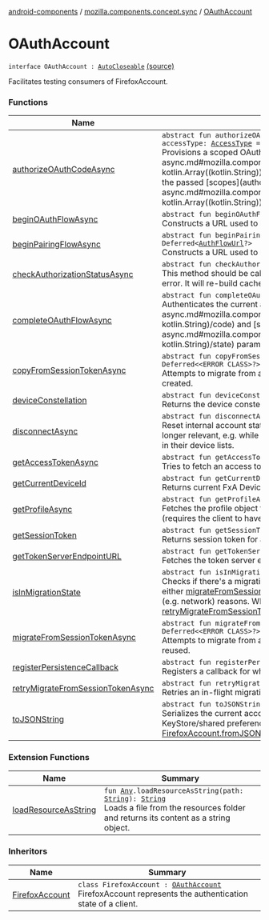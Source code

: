 [android-components](../../index.md) / [mozilla.components.concept.sync](../index.md) / [OAuthAccount](./index.md)

# OAuthAccount

`interface OAuthAccount : `[`AutoCloseable`](https://developer.android.com/reference/java/lang/AutoCloseable.html) [(source)](https://github.com/mozilla-mobile/android-components/blob/master/components/concept/sync/src/main/java/mozilla/components/concept/sync/OAuthAccount.kt#L70)

Facilitates testing consumers of FirefoxAccount.

### Functions

| Name | Summary |
|---|---|
| [authorizeOAuthCodeAsync](authorize-o-auth-code-async.md) | `abstract fun authorizeOAuthCodeAsync(clientId: `[`String`](https://kotlinlang.org/api/latest/jvm/stdlib/kotlin/-string/index.html)`, scopes: `[`Array`](https://kotlinlang.org/api/latest/jvm/stdlib/kotlin/-array/index.html)`<`[`String`](https://kotlinlang.org/api/latest/jvm/stdlib/kotlin/-string/index.html)`>, state: `[`String`](https://kotlinlang.org/api/latest/jvm/stdlib/kotlin/-string/index.html)`, accessType: `[`AccessType`](../-access-type/index.md)` = AccessType.ONLINE): Deferred<`[`String`](https://kotlinlang.org/api/latest/jvm/stdlib/kotlin/-string/index.html)`?>`<br>Provisions a scoped OAuth code for a given [clientId](authorize-o-auth-code-async.md#mozilla.components.concept.sync.OAuthAccount$authorizeOAuthCodeAsync(kotlin.String, kotlin.Array((kotlin.String)), kotlin.String, mozilla.components.concept.sync.AccessType)/clientId) and the passed [scopes](authorize-o-auth-code-async.md#mozilla.components.concept.sync.OAuthAccount$authorizeOAuthCodeAsync(kotlin.String, kotlin.Array((kotlin.String)), kotlin.String, mozilla.components.concept.sync.AccessType)/scopes). |
| [beginOAuthFlowAsync](begin-o-auth-flow-async.md) | `abstract fun beginOAuthFlowAsync(scopes: `[`Set`](https://kotlinlang.org/api/latest/jvm/stdlib/kotlin.collections/-set/index.html)`<`[`String`](https://kotlinlang.org/api/latest/jvm/stdlib/kotlin/-string/index.html)`>): Deferred<`[`AuthFlowUrl`](../-auth-flow-url/index.md)`?>`<br>Constructs a URL used to begin the OAuth flow for the requested scopes and keys. |
| [beginPairingFlowAsync](begin-pairing-flow-async.md) | `abstract fun beginPairingFlowAsync(pairingUrl: `[`String`](https://kotlinlang.org/api/latest/jvm/stdlib/kotlin/-string/index.html)`, scopes: `[`Set`](https://kotlinlang.org/api/latest/jvm/stdlib/kotlin.collections/-set/index.html)`<`[`String`](https://kotlinlang.org/api/latest/jvm/stdlib/kotlin/-string/index.html)`>): Deferred<`[`AuthFlowUrl`](../-auth-flow-url/index.md)`?>`<br>Constructs a URL used to begin the pairing flow for the requested scopes and pairingUrl. |
| [checkAuthorizationStatusAsync](check-authorization-status-async.md) | `abstract fun checkAuthorizationStatusAsync(singleScope: `[`String`](https://kotlinlang.org/api/latest/jvm/stdlib/kotlin/-string/index.html)`): Deferred<`[`Boolean`](https://kotlinlang.org/api/latest/jvm/stdlib/kotlin/-boolean/index.html)`?>`<br>This method should be called when a request made with an OAuth token failed with an authentication error. It will re-build cached state and perform a connectivity check. |
| [completeOAuthFlowAsync](complete-o-auth-flow-async.md) | `abstract fun completeOAuthFlowAsync(code: `[`String`](https://kotlinlang.org/api/latest/jvm/stdlib/kotlin/-string/index.html)`, state: `[`String`](https://kotlinlang.org/api/latest/jvm/stdlib/kotlin/-string/index.html)`): Deferred<`[`Boolean`](https://kotlinlang.org/api/latest/jvm/stdlib/kotlin/-boolean/index.html)`>`<br>Authenticates the current account using the [code](complete-o-auth-flow-async.md#mozilla.components.concept.sync.OAuthAccount$completeOAuthFlowAsync(kotlin.String, kotlin.String)/code) and [state](complete-o-auth-flow-async.md#mozilla.components.concept.sync.OAuthAccount$completeOAuthFlowAsync(kotlin.String, kotlin.String)/state) parameters obtained via the OAuth flow initiated by [beginOAuthFlowAsync](begin-o-auth-flow-async.md). |
| [copyFromSessionTokenAsync](copy-from-session-token-async.md) | `abstract fun copyFromSessionTokenAsync(sessionToken: `[`String`](https://kotlinlang.org/api/latest/jvm/stdlib/kotlin/-string/index.html)`, kSync: `[`String`](https://kotlinlang.org/api/latest/jvm/stdlib/kotlin/-string/index.html)`, kXCS: `[`String`](https://kotlinlang.org/api/latest/jvm/stdlib/kotlin/-string/index.html)`): Deferred<<ERROR CLASS>?>`<br>Attempts to migrate from an existing session token without user input. New session token will be created. |
| [deviceConstellation](device-constellation.md) | `abstract fun deviceConstellation(): `[`DeviceConstellation`](../-device-constellation/index.md)<br>Returns the device constellation for the current account |
| [disconnectAsync](disconnect-async.md) | `abstract fun disconnectAsync(): Deferred<`[`Boolean`](https://kotlinlang.org/api/latest/jvm/stdlib/kotlin/-boolean/index.html)`>`<br>Reset internal account state and destroy current device record. Use this when device record is no longer relevant, e.g. while logging out. On success, other devices will no longer see the current device in their device lists. |
| [getAccessTokenAsync](get-access-token-async.md) | `abstract fun getAccessTokenAsync(singleScope: `[`String`](https://kotlinlang.org/api/latest/jvm/stdlib/kotlin/-string/index.html)`): Deferred<`[`AccessTokenInfo`](../-access-token-info/index.md)`?>`<br>Tries to fetch an access token for the given scope. |
| [getCurrentDeviceId](get-current-device-id.md) | `abstract fun getCurrentDeviceId(): `[`String`](https://kotlinlang.org/api/latest/jvm/stdlib/kotlin/-string/index.html)`?`<br>Returns current FxA Device ID for an authenticated account. |
| [getProfileAsync](get-profile-async.md) | `abstract fun getProfileAsync(ignoreCache: `[`Boolean`](https://kotlinlang.org/api/latest/jvm/stdlib/kotlin/-boolean/index.html)` = false): Deferred<`[`Profile`](../-profile/index.md)`?>`<br>Fetches the profile object for the current client either from the existing cached state or from the server (requires the client to have access to the profile scope). |
| [getSessionToken](get-session-token.md) | `abstract fun getSessionToken(): `[`String`](https://kotlinlang.org/api/latest/jvm/stdlib/kotlin/-string/index.html)`?`<br>Returns session token for an authenticated account. |
| [getTokenServerEndpointURL](get-token-server-endpoint-u-r-l.md) | `abstract fun getTokenServerEndpointURL(): `[`String`](https://kotlinlang.org/api/latest/jvm/stdlib/kotlin/-string/index.html)<br>Fetches the token server endpoint, for authentication using the SAML bearer flow. |
| [isInMigrationState](is-in-migration-state.md) | `abstract fun isInMigrationState(): `[`InFlightMigrationState`](../-in-flight-migration-state/index.md)<br>Checks if there's a migration in-flight. An in-flight migration means that we've tried to migrate via either [migrateFromSessionTokenAsync](migrate-from-session-token-async.md) or [copyFromSessionTokenAsync](copy-from-session-token-async.md), and failed for intermittent (e.g. network) reasons. When an in-flight migration is present, we can retry using [retryMigrateFromSessionTokenAsync](retry-migrate-from-session-token-async.md). |
| [migrateFromSessionTokenAsync](migrate-from-session-token-async.md) | `abstract fun migrateFromSessionTokenAsync(sessionToken: `[`String`](https://kotlinlang.org/api/latest/jvm/stdlib/kotlin/-string/index.html)`, kSync: `[`String`](https://kotlinlang.org/api/latest/jvm/stdlib/kotlin/-string/index.html)`, kXCS: `[`String`](https://kotlinlang.org/api/latest/jvm/stdlib/kotlin/-string/index.html)`): Deferred<<ERROR CLASS>?>`<br>Attempts to migrate from an existing session token without user input. Passed-in session token will be reused. |
| [registerPersistenceCallback](register-persistence-callback.md) | `abstract fun registerPersistenceCallback(callback: `[`StatePersistenceCallback`](../-state-persistence-callback/index.md)`): `[`Unit`](https://kotlinlang.org/api/latest/jvm/stdlib/kotlin/-unit/index.html)<br>Registers a callback for when the account state gets persisted |
| [retryMigrateFromSessionTokenAsync](retry-migrate-from-session-token-async.md) | `abstract fun retryMigrateFromSessionTokenAsync(): Deferred<<ERROR CLASS>?>`<br>Retries an in-flight migration attempt. |
| [toJSONString](to-j-s-o-n-string.md) | `abstract fun toJSONString(): `[`String`](https://kotlinlang.org/api/latest/jvm/stdlib/kotlin/-string/index.html)<br>Serializes the current account's authentication state as a JSON string, for persistence in the Android KeyStore/shared preferences. The authentication state can be restored using [FirefoxAccount.fromJSONString](#). |

### Extension Functions

| Name | Summary |
|---|---|
| [loadResourceAsString](../../mozilla.components.support.test.file/kotlin.-any/load-resource-as-string.md) | `fun `[`Any`](https://kotlinlang.org/api/latest/jvm/stdlib/kotlin/-any/index.html)`.loadResourceAsString(path: `[`String`](https://kotlinlang.org/api/latest/jvm/stdlib/kotlin/-string/index.html)`): `[`String`](https://kotlinlang.org/api/latest/jvm/stdlib/kotlin/-string/index.html)<br>Loads a file from the resources folder and returns its content as a string object. |

### Inheritors

| Name | Summary |
|---|---|
| [FirefoxAccount](../../mozilla.components.service.fxa/-firefox-account/index.md) | `class FirefoxAccount : `[`OAuthAccount`](./index.md)<br>FirefoxAccount represents the authentication state of a client. |
